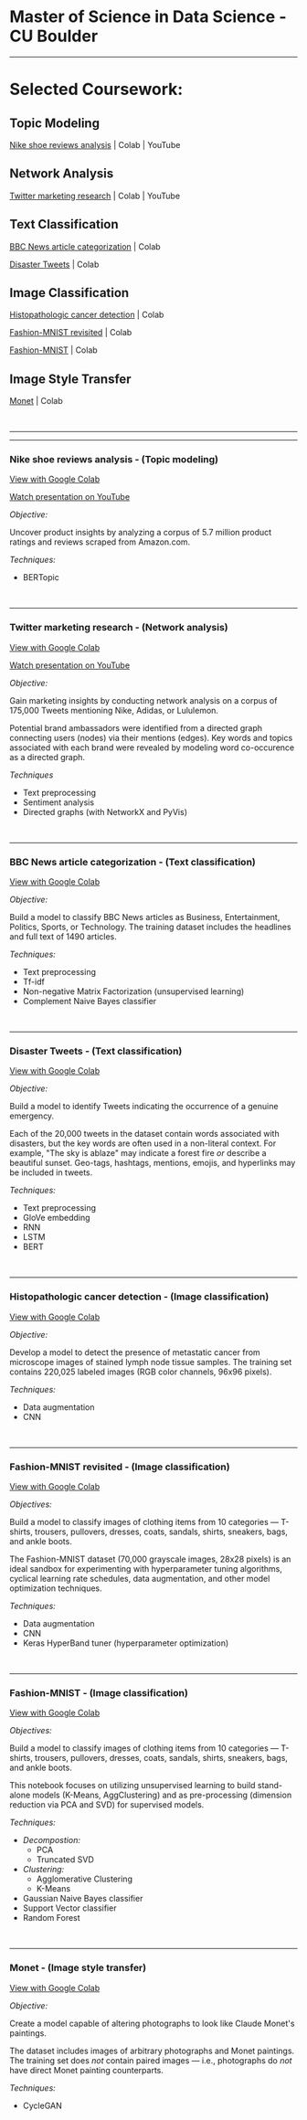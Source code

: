 # Master of Science in Data Science - CU Boulder


---

# Selected Coursework:

## Topic Modeling

[Nike shoe reviews analysis](#nike-shoe-reviews-analysis---topic-modeling) | Colab | YouTube

## Network Analysis

[Twitter marketing research](#twitter-marketing-research---network-analysis) | Colab | YouTube

## Text Classification

[BBC News article categorization](#bbc-news-article-categorization---text-classification) | Colab

[Disaster Tweets](#disaster-tweets---text-classification) | Colab

## Image Classification

[Histopathologic cancer detection](#histopathologic-cancer-detection---image-classification) | Colab

[Fashion-MNIST revisited](#fashion-mnist-revisited---image-classification) | Colab

[Fashion-MNIST](#fashion-mnist---image-classification) | Colab

## Image Style Transfer

[Monet](#monet---image-style-transfer) | Colab

<br>

---

---

### Nike shoe reviews analysis - (Topic modeling)
[View with Google Colab](https://colab.research.google.com/drive/1ZbZv8IGBOd0eWf_WiGc8hniIdlhYXRmW?usp=sharing)

[Watch presentation on YouTube](https://youtu.be/1QFWqZ6cgTE)

*Objective:*

Uncover product insights by analyzing a corpus of 5.7 million product ratings and reviews scraped from Amazon.com.  

*Techniques:*
- BERTopic
<br>

---

### Twitter marketing research - (Network analysis)
[View with Google Colab](https://colab.research.google.com/drive/1_JRhLvO0vbxj0SsCyKeStRpWHFBqWNeL?usp=sharing)

[Watch presentation on YouTube](https://youtu.be/6HtUowm_i5k)

*Objective:*

Gain marketing insights by conducting network analysis on a corpus of 175,000 Tweets mentioning Nike, Adidas, or Lululemon.  

Potential brand ambassadors were identified from a directed graph connecting users (nodes) via their mentions (edges).  Key words and topics associated with each brand were revealed by modeling word co-occurence as a directed graph.

*Techniques*
- Text preprocessing
- Sentiment analysis
- Directed graphs (with NetworkX and PyVis)
<br>

---

### BBC News article categorization - (Text classification)
[View with Google Colab](https://colab.research.google.com/drive/1Ta0MHvtIwaDo9EgRROOihVdPihiba7_J?usp=sharing)

*Objective:*

Build a model to classify BBC News articles as Business, Entertainment, Politics, Sports, or Technology.  The training dataset includes the headlines and full text of 1490 articles.

*Techniques:*
- Text preprocessing
- Tf-idf
- Non-negative Matrix Factorization (unsupervised learning)
- Complement Naive Bayes classifier
<br>

---

### Disaster Tweets - (Text classification)
[View with Google Colab](https://colab.research.google.com/drive/1luxiyGDyDVS-GhbBhk6G7SnndUVEBbJ9?usp=sharing)

*Objective:*

Build a model to identify Tweets indicating the occurrence of a genuine emergency.

Each of the 20,000 tweets in the dataset contain words associated with disasters, but the key words are often used in a non-literal context.  For example, "The sky is ablaze" may indicate a forest fire *or* describe a beautiful sunset.  Geo-tags, hashtags, mentions, emojis, and hyperlinks may be included in tweets.

*Techniques:*
- Text preprocessing
- GloVe embedding
- RNN
- LSTM
- BERT
<br>

---
### Histopathologic cancer detection - (Image classification)
[View with Google Colab](https://colab.research.google.com/drive/1fJA9XcmsS3agc_xWDTjZ4gOX6YH9JJLM?usp=sharing)

*Objective:*

Develop a model to detect the presence of metastatic cancer from microscope images of stained lymph node tissue samples.  The training set contains  220,025 labeled images (RGB color channels, 96x96 pixels).  

*Techniques:*
- Data augmentation
- CNN
<br>

---

### Fashion-MNIST revisited - (Image classification)
[View with Google Colab](https://colab.research.google.com/drive/1rRBCeWZve8BHZIEjek8n3nuGk_jIVQk-?usp=sharing)

*Objectives:*

Build a model to classify images of clothing items from 10 categories &mdash; T-shirts, trousers, pullovers, dresses, coats, sandals, shirts, sneakers, bags, and ankle boots.

The Fashion-MNIST dataset (70,000 grayscale images, 28x28 pixels) is an ideal sandbox for experimenting with hyperparameter tuning algorithms, cyclical learning rate schedules, data augmentation, and other model optimization techniques.  

*Techniques:*
- Data augmentation
- CNN
- Keras HyperBand tuner (hyperparameter optimization)
<br>

---
### Fashion-MNIST - (Image classification)
[View with Google Colab](https://colab.research.google.com/drive/1XZ9n1CblRWDQZblacbAlNW3cX6-XaReQ?usp=sharing)

*Objectives:*

Build a model to classify images of clothing items from 10 categories &mdash; T-shirts, trousers, pullovers, dresses, coats, sandals, shirts, sneakers, bags, and ankle boots.

This notebook focuses on utilizing unsupervised learning to build stand-alone models (K-Means, AggClustering) and as pre-processing (dimension reduction via PCA and SVD) for supervised models.

*Techniques:*
- *Decompostion:*
  - PCA
  - Truncated SVD
- *Clustering:*
  - Agglomerative Clustering
  - K-Means
- Gaussian Naive Bayes classifier
- Support Vector classifier
- Random Forest
<br>

---

### Monet - (Image style transfer)
[View with Google Colab](https://colab.research.google.com/drive/1e1oHw8U4eOEgf-bCI9l84MJyEGlge_Vc?usp=sharing)

*Objective:*

Create a model capable of altering photographs to look like Claude Monet's paintings.  

The dataset includes images of arbitrary photographs and Monet paintings. The training set does *not* contain paired images &mdash; i.e., photographs do *not* have direct Monet painting counterparts.

*Techniques:*
- CycleGAN
<br>
